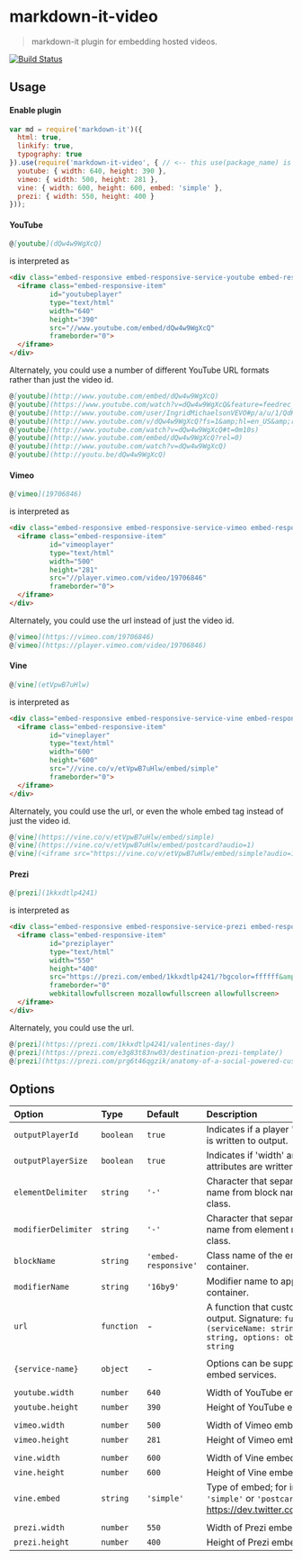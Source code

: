 # markdown-it-video

> markdown-it plugin for embedding hosted videos.

[![Build Status](https://travis-ci.org/brianjgeiger/markdown-it-video.svg?branch=master)](https://travis-ci.org/brianjgeiger/markdown-it-video)

## Usage

#### Enable plugin

```js
var md = require('markdown-it')({
  html: true,
  linkify: true,
  typography: true
}).use(require('markdown-it-video', { // <-- this use(package_name) is required
  youtube: { width: 640, height: 390 },
  vimeo: { width: 500, height: 281 },
  vine: { width: 600, height: 600, embed: 'simple' },
  prezi: { width: 550, height: 400 }
}));
```

#### YouTube

```md
@[youtube](dQw4w9WgXcQ)
```

is interpreted as

```html
<div class="embed-responsive embed-responsive-service-youtube embed-responsive-16by9">
  <iframe class="embed-responsive-item"
          id="youtubeplayer"
          type="text/html"
          width="640"
          height="390"
          src="//www.youtube.com/embed/dQw4w9WgXcQ"
          frameborder="0">
  </iframe>
</div>
```

Alternately, you could use a number of different YouTube URL formats rather than just the video id.

```md
@[youtube](http://www.youtube.com/embed/dQw4w9WgXcQ)
@[youtube](https://www.youtube.com/watch?v=dQw4w9WgXcQ&feature=feedrec_centerforopenscience_index)
@[youtube](http://www.youtube.com/user/IngridMichaelsonVEVO#p/a/u/1/QdK8U-VIH_o)
@[youtube](http://www.youtube.com/v/dQw4w9WgXcQ?fs=1&amp;hl=en_US&amp;rel=0)
@[youtube](http://www.youtube.com/watch?v=dQw4w9WgXcQ#t=0m10s)
@[youtube](http://www.youtube.com/embed/dQw4w9WgXcQ?rel=0)
@[youtube](http://www.youtube.com/watch?v=dQw4w9WgXcQ)
@[youtube](http://youtu.be/dQw4w9WgXcQ)
```

#### Vimeo

```md
@[vimeo](19706846)
```

is interpreted as

```html
<div class="embed-responsive embed-responsive-service-vimeo embed-responsive-16by9">
  <iframe class="embed-responsive-item"
          id="vimeoplayer"
          type="text/html"
          width="500"
          height="281"
          src="//player.vimeo.com/video/19706846"
          frameborder="0">
  </iframe>
</div>
```

Alternately, you could use the url instead of just the video id.

```md
@[vimeo](https://vimeo.com/19706846)
@[vimeo](https://player.vimeo.com/video/19706846)
```

#### Vine

```md
@[vine](etVpwB7uHlw)
```

is interpreted as

```html
<div class="embed-responsive embed-responsive-service-vine embed-responsive-16by9">
  <iframe class="embed-responsive-item"
          id="vineplayer"
          type="text/html"
          width="600"
          height="600"
          src="//vine.co/v/etVpwB7uHlw/embed/simple"
          frameborder="0">
  </iframe>
</div>
```

Alternately, you could use the url, or even the whole embed tag instead of just the video id.

```md
@[vine](https://vine.co/v/etVpwB7uHlw/embed/simple)
@[vine](https://vine.co/v/etVpwB7uHlw/embed/postcard?audio=1)
@[vine](<iframe src="https://vine.co/v/etVpwB7uHlw/embed/simple?audio=1" width="600" height="600" frameborder="0"></iframe><script src="https://platform.vine.co/static/scripts/embed.js"></script>)
```

#### Prezi

```md
@[prezi](1kkxdtlp4241)
```

is interpreted as 

```html
<div class="embed-responsive embed-responsive-service-prezi embed-responsive-16by9">
  <iframe class="embed-responsive-item"
          id="preziplayer"
          type="text/html"
          width="550"
          height="400"
          src="https://prezi.com/embed/1kkxdtlp4241/?bgcolor=ffffff&amp;lock_to_path=0&amp;autoplay=0&amp;autohide_ctrls=0&amp;landing_data=bHVZZmNaNDBIWnNjdEVENDRhZDFNZGNIUE43MHdLNWpsdFJLb2ZHanI5N1lQVHkxSHFxazZ0UUNCRHloSXZROHh3PT0&amp;landing_sign=1kD6c0N6aYpMUS0wxnQjxzSqZlEB8qNFdxtdjYhwSuI"
          frameborder="0"
          webkitallowfullscreen mozallowfullscreen allowfullscreen>
  </iframe>
</div>
```

Alternately, you could use the url.

```md
@[prezi](https://prezi.com/1kkxdtlp4241/valentines-day/)
@[prezi](https://prezi.com/e3g83t83nw03/destination-prezi-template/)
@[prezi](https://prezi.com/prg6t46qgzik/anatomy-of-a-social-powered-customer-service-win/)
```

## Options

Option              | Type       | Default              | Description
:-------------------|:-----------|:---------------------|:----------------------------------------------------------------------------------------------------------------------------
`outputPlayerId`    | `boolean`  | `true`               | Indicates if a player 'id' attribute is written to output.
`outputPlayerSize`  | `boolean`  | `true`               | Indicates if 'width' and 'height' attributes are written to output.
`elementDelimiter`  | `string`   | `'-'`                | Character that separates element name from block name in CSS class.
`modifierDelimiter` | `string`   | `'-'`                | Character that separates modifier name from element name in CSS class.
`blockName`         | `string`   | `'embed-responsive'` | Class name of the embed container.
`modifierName`      | `string`   | `'16by9'`            | Modifier name to apply to embed container.
`url`               | `function` | -                    | A function that customizes url output. Signature: `function (serviceName: string, videoID: string, options: object): string`
                    |            |                      |
`{service-name}`    | `object`   | -                    | Options can be supplied to embed services. 
                    |            |                      |
`youtube.width`     | `number`   | `640`                | Width of YouTube embed.
`youtube.height`    | `number`   | `390`                | Height of YouTube embed.
                    |            |                      |
`vimeo.width`       | `number`   | `500`                | Width of Vimeo embed.
`vimeo.height`      | `number`   | `281`                | Height of Vimeo embed.
                    |            |                      |
`vine.width`        | `number`   | `600`                | Width of Vine embed.
`vine.height`       | `number`   | `600`                | Height of Vine embed.
`vine.embed`        | `string`   | `'simple'`           | Type of embed; for instance, `'simple'` or `'postcard'` (see https://dev.twitter.com/web/vine).
                    |            |                      |
`prezi.width`       | `number`   | `550`                | Width of Prezi embed.
`prezi.height`      | `number`   | `400`                | Height of Prezi embed.
